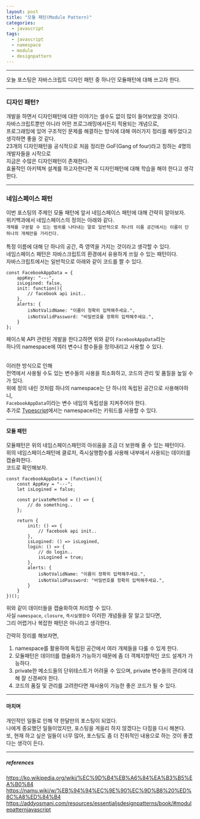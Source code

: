 ```yaml
---
layout: post
title: "모듈 패턴(Module Pattern)"
categories:
  - javascript
tags:
  - javascript
  - namespace
  - module
  - designpattern
---
```


<hr/>

오늘 포스팅은 자바스크립트 디자인 패턴 중 하나인 모듈패턴에 대해 쓰고자 한다.

<hr/>

### 디자인 패턴?

개발을 하면서 디자인패턴에 대한 이야기는 셀수도 없이 많이 들어보았을 것이다.<br/>
자바스크립트뿐만 아니라 어떤 프로그래밍에서든지 적용되는 개념으로,<br/>
프로그래밍에 있어 구조적인 문제를 해결하는 방식에 대해 여러가지 정리를 해두었다고 생각하면 좋을 것 같다.<br/>
23개의 디자인패턴을 공식적으로 처음 정리한 GoF(Gang of four)라고 칭하는 4명의 개발자들을 시작으로<br/>
지금은 수많은 디자인패턴이 존재한다.<br/>
효율적인 아키텍쳐 설계를 하고자한다면 꼭 디자인패턴에 대해 학습을 해야 한다고 생각한다.

<hr/>

### 네임스페이스 패턴

이번 포스팅의 주제인 모듈 패턴에 앞서 네임스페이스 패턴에 대해 간략히 알아보자.<br/>
위키백과에서 네임스페이스의 정의는 아래와 같다.<br/>
`개체를 구분할 수 있는 범위를 나타내는 말로 일반적으로 하나의 이름 공간에서는 이름이 단 하나의 개체만을 가리킨다.`<br/><br/>
특정 이름에 대해 단 하나의 공간, 즉 영역을 가지는 것이라고 생각할 수 있다.<br/>
네임스페이스 패턴은 자바스크립트의 환경에서 유용하게 쓰일 수 있는 패턴이다.<br/>
자바스크립트에서는 일반적으로 아래와 같이 코드를 짤 수 있다.

```
const FacebookAppData = {
    appKey: "---",
    isLogined: false,
    init: function(){
        // facebook api init..
    },
    alerts: {
        isNotValidName: "이름이 정확히 입력해주세요.",
        isNotValidPassword: "비밀번호를 정확히 입력해주세요.",
    }
};
```

페이스북 API 관련된 개발을 한다고하면 위와 같이 `FacebookAppData`라는<br/>
하나의 namespace에 여러 변수나 함수들을 정의내리고 사용할 수 있다.<br/><br/>

이러한 방식으로 인해<br/>
전역에서 사용될 수도 있는 변수들의 사용을 최소화하고, 코드의 관리 및 품질을 높일 수가 있다.<br/>
위에 정의 내린 것처럼 하나의 namespace는 단 하나의 독립된 공간으로 사용해야하니,<br/>
`FacebookAppData`이라는 변수 네임의 독립성을 지켜주어야 한다.<br/>
추가로 [Typescript](https://www.typescriptlang.org/docs/handbook/namespaces.html)에서는 namespace라는 키워드를 사용할 수 있다.

<hr/>

#### 모듈 패턴

모듈패턴은 위의 네임스페이스패턴의 아쉬움을 조금 더 보완해 줄 수 있는 패턴이다.<br/>
위의 네임스페이스패턴에 클로저, 즉시실행함수를 사용해 내부에서 사용되는 데이터를 캡슐화한다.<br/>
코드로 확인해보자.

```
const FacebookAppData = (function(){
    const AppKey = "---";
    let isLogined = false;

    const privateMethod = () => {
        // do something..
    };

    return {
        init: () => {
            // facebook api init..
        },
        isLogined: () => isLogined,
        login: () => {
            // do login..
            isLogined = true;
        },
        alerts: {
            isNotValidName: "이름이 정확히 입력해주세요.",
            isNotValidPassword: "비밀번호를 정확히 입력해주세요.",
        }
    }
})();
```

위와 같이 데이터들을 캡슐화하여 처리할 수 있다.<br/>
사실 `namespace`, `closure`, `즉시실행함수` 이러한 개념들을 잘 알고 있다면,<br/>
그리 어렵거나 복잡한 패턴은 아니라고 생각한다.<br/>

간략히 정리를 해보자면,<br/>

1. namespace를 활용하여 독립된 공간에서 여러 개체들을 다룰 수 있게 한다.
2. 모듈패턴은 데이터를 캡슐화가 가능하기 때문에 좀 더 객체지향적인 코드 설계가 가능하다.
3. private한 메소드들의 단위테스트가 어려울 수 있으며, private 변수들의 관리에 대해 잘 신경써야 한다.
4. 코드의 품질 및 관리를 고려한다면 재사용이 가능한 좋은 코드가 될 수 있다.
<hr/>

#### 마치며

개인적인 일들로 인해 약 한달만의 포스팅이 되었다.<br/>
나에게 중요했던 일들이었지만, 포스팅을 게을리 하지 않겠다는 다짐을 다시 해본다.<br/>
또, 현재 하고 싶은 일들이 너무 많아, 포스팅도 좀 더 진취적인 내용으로 하는 것이 좋겠다는 생각이 든다.

<hr/>

##### references

https://ko.wikipedia.org/wiki/%EC%9D%B4%EB%A6%84%EA%B3%B5%EA%B0%84<br/>
https://namu.wiki/w/%EB%94%94%EC%9E%90%EC%9D%B8%20%ED%8C%A8%ED%84%B4<br/>
https://addyosmani.com/resources/essentialjsdesignpatterns/book/#modulepatternjavascript<br/>
